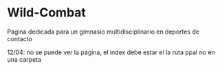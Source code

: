 # Wild-Combat
Página dedicada para un gimnasio multidisciplinario en deportes de contacto

12/04: no se puede ver la página, el index debe estar el la ruta ppal no en una carpeta
